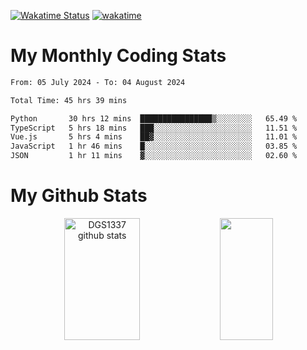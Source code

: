 [![Wakatime Status](https://github.com/noopurphalak/noopurphalak/workflows/wakatime-status-update/badge.svg)](https://github.com/noopurphalak/noopurphalak/actions/workflows/main.yml)
[![wakatime](https://wakatime.com/badge/user/80ace140-ef40-4fdd-b8ed-f3be3d2e1aea.svg)](https://wakatime.com/@80ace140-ef40-4fdd-b8ed-f3be3d2e1aea)

# My Monthly Coding Stats

<!--START_SECTION:waka-->

```txt
From: 05 July 2024 - To: 04 August 2024

Total Time: 45 hrs 39 mins

Python       30 hrs 12 mins  ████████████████▒░░░░░░░░   65.49 %
TypeScript   5 hrs 18 mins   ███░░░░░░░░░░░░░░░░░░░░░░   11.51 %
Vue.js       5 hrs 4 mins    ██▓░░░░░░░░░░░░░░░░░░░░░░   11.01 %
JavaScript   1 hr 46 mins    █░░░░░░░░░░░░░░░░░░░░░░░░   03.85 %
JSON         1 hr 11 mins    ▓░░░░░░░░░░░░░░░░░░░░░░░░   02.60 %
```

<!--END_SECTION:waka-->

# My Github Stats
<div style="text-align: center;">
  <img width="49%" height="195px" src="https://github-readme-stats-sigma-five.vercel.app/api?username=noopurphalak&show_icons=true&count_private=true&hide_border=true&title_color=ecf2f8&icon_color=0d1117&text_color=FFFFFF&bg_color=0d1117" alt="DGS1337 github stats" />
  <img width="41%" height="195px" src="https://github-readme-stats-sigma-five.vercel.app/api/top-langs/?username=noopurphalak&layout=compact&hide_border=true&title_color=ecf2f8&text_color=FFFFFF&bg_color=0d1117" />
</div>

